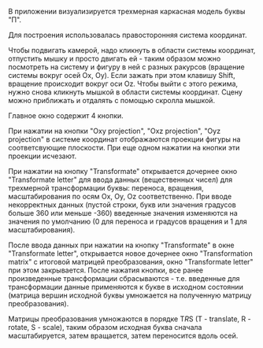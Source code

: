 ﻿В приложении визуализируется трехмерная каркасная модель буквы "П".

Для построения использовалась правосторонняя система координат.

Чтобы подвигать камерой, надо кликнуть в области системы координат, 
отпустить мышку и просто двигать ей - таким образом можно 
посмотреть на систему и фигуру в ней с разных ракурсов (вращение системы вокруг осей Ox, Oy). 
Если зажать при этом клавишу Shift, вращение происходит вокруг оси Oz.
Чтобы выйти с этого режима, нужно снова кликнуть мышкой в области системы координат. 
Сцену можно приближать и отдалять с помощью скролла мышкой.

Главное окно содержит 4 кнопки. 

При нажатии на кнопки "Oxy projection", "Oxz projection", "Oyz projection" 
в системе координат отображаются проекции фигуры на соответсвующие плоскости. 
При еще одном нажатии на кнопки эти проекции исчезают.

При нажатии на кнопку "Transformate" открывается дочернее окно "Transformate letter" для ввода данных 
(вещественных чисел) для трехмерной трансформации буквы: переноса, вращения, масштабирования по осям Ox, Oy, Oz 
соответственно. При вводе некорректных данных (пустой строки, букв или значения градусов больше 360 или меньше -360) 
введенные значения изменяются на значения по умолчанию (0 для переноса и градусов вращения и 1 для масштабирования).

После ввода данных при нажатии на кнопку "Transformate" в окне "Transformate letter", 
открывается новое дочернее окно "Transformation matrix" с итоговой матрицей
преобразования, окно "Transformate letter" при этом закрывается. После нажатия кнопки, 
все ранее произведенные трансформации сбрасываются - т.е. введенные для трансформации данные
применяются к букве в исходном состоянии (матрица вершин исходной буквы умножается на полученную матрицу преобразования).

Матрицы преобразования умножаются в порядке T*R*S (T - translate, R - rotate, S - scale),
таким образом исходная буква сначала масштабируется, затем вращается, затем переносится вдоль осей.
